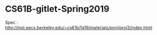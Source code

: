 # CS61B-gitlet-Spring2019
Spec : http://inst.eecs.berkeley.edu/~cs61b/fa19/materials/proj/proj3/index.html

